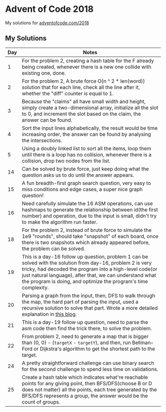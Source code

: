 # Advent of Code 2018
My solutions for [adventofcode.com/2018](https://adventofcode.com/2018)

## My Solutions
| Day | Notes |
|---|-------|
| 1  | For the problem 2, creating a hash table for the F already being created, whenever there is a new one collide with existing one, done.|
| 2  | For the problem 2, A brute force O(n ^ 2 * len(word)) solution that for each line, check all the line after it, whether the "diff" counter is equal to 1.|
| 3  | Because the "claims" all have small width and height, simply create a two-dimensional array, initialize all the slot to 0, and increment the slot based on the claim, the answer can be found.|
| 4  | Sort the input lines alphabetically, the result would be time increasing order, the answer can be found by analysing the intersections.|
| 5  | Using a doubly linked list to sort all the items, loop them until there is a loop has no collision, whenever there is a collision, drop two nodes from the list.|
| 14 | Can be solved by brute force, just keep doing what the question asks us to do until the answer appears.|
| 15 | A fun breadth-first graph search question, very easy to miss conditions and edge cases, a super nice graph question!|
| 16 | Need carefully simulate the 16 ASM operations, can use hashmaps to generate the relationship between id(the first number) and operation, due to the input is small, didn't try to make the algorithm run faster.|
| 18 | For the problem 2, instead of brute force to simulate the 1e9 "rounds", should take "snapshot" of each board, once there is two snapshots which already appeared before, the problem can be solved.|
| 19 | This is a day-16 follow up question, problem 1 can be solved with the solution from day-16, problem 2 is very tricky, had decoded the program into a high-level code(or just natural language), after that, we can understand what the program is doing, and optimize the program's time complexity.|
| 20 | Parsing a graph from the input, then, DFS to walk through the map, the hard part of parsing the input, used a recursive solution to solve that part. Wrote a more detailed explanation in [this blog](https://medium.com/@davidguandev/aoc-2018-day-20-a-regular-map-1ef024e85c22).|
| 21 | This is a day-19 follow up question, need to parse the asm code then find the trick there, to solve the problem.|
| 22 | From problem 2, need to generate a map that is bigger than (0, 0) - (`targetX` - `targetY`), and then, run Bellman–Ford or Dijkstra's algorithm to get the shortest path to the target.|
| 24 | A pretty straightforward challenge can use binary search for the second challenge to spend less time on validations.|
| 25 | Create a hash table which indicates what're reachable points for any giving point, then BFS/DFS(choose B or D does not matter) all the points, each tree generated by the BFS/DFS represents a group, the answer would be the count of groups. |

